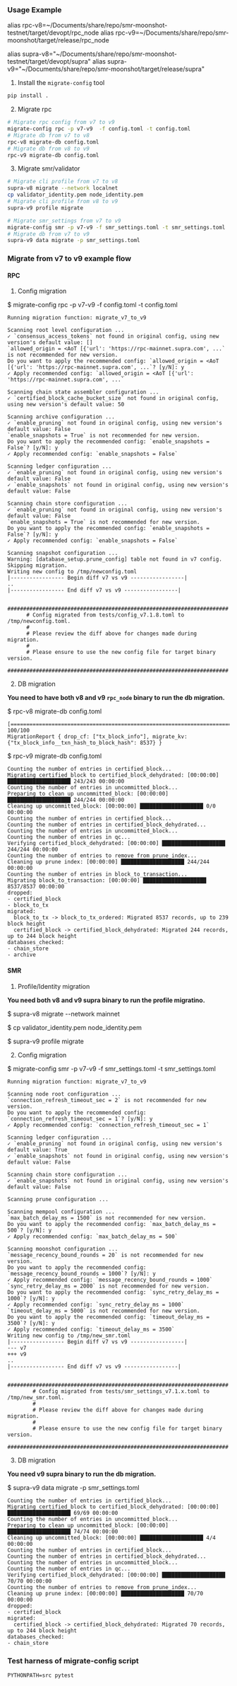 
### Usage Example


alias rpc-v8=~/Documents/share/repo/smr-moonshot-testnet/target/devopt/rpc_node
alias rpc-v9=~/Documents/share/repo/smr-moonshot/target/release/rpc_node

alias supra-v8="~/Documents/share/repo/smr-moonshot-testnet/target/devopt/supra"
alias supra-v9="~/Documents/share/repo/smr-moonshot/target/release/supra"


1. Install the `migrate-config` tool

```sh
pip install .
```

2. Migrate rpc

```sh
# Migrate rpc config from v7 to v9
migrate-config rpc -p v7-v9  -f config.toml -t config.toml
# Migrate db from v7 to v8
rpc-v8 migrate-db config.toml
# Migrate db from v8 to v9
rpc-v9 migrate-db config.toml
```

3. Migrate smr/validator

```sh
# Migrate cli profile from v7 to v8
supra-v8 migrate --network localnet
cp validator_identity.pem node_identity.pem
# Migrate cli profile from v8 to v9
supra-v9 profile migrate

# Migrate smr_settings from v7 to v9
migrate-config smr -p v7-v9 -f smr_settings.toml -t smr_settings.toml
# Migrate db from v7 to v9
supra-v9 data migrate -p smr_settings.toml
```


### Migrate from v7 to v9 example flow

#### RPC

1. Config migration

$ migrate-config rpc -p v7-v9 -f config.toml -t config.toml

    Running migration function: migrate_v7_to_v9

    Scanning root level configuration ...
    ✓ `consensus_access_tokens` not found in original config, using new version's default value: []
    `allowed_origin = <AoT [{'url': 'https://rpc-mainnet.supra.com', ...` is not recommended for new version.
    Do you want to apply the recommended config: `allowed_origin = <AoT [{'url': 'https://rpc-mainnet.supra.com', ...`? [y/N]: y
    ✓ Apply recommended config: `allowed_origin = <AoT [{'url': 'https://rpc-mainnet.supra.com', ...`

    Scanning chain state assembler configuration ...
    ✓ `certified_block_cache_bucket_size` not found in original config, using new version's default value: 50

    Scanning archive configuration ...
    ✓ `enable_pruning` not found in original config, using new version's default value: False
    `enable_snapshots = True` is not recommended for new version.
    Do you want to apply the recommended config: `enable_snapshots = False`? [y/N]: y
    ✓ Apply recommended config: `enable_snapshots = False`

    Scanning ledger configuration ...
    ✓ `enable_pruning` not found in original config, using new version's default value: False
    ✓ `enable_snapshots` not found in original config, using new version's default value: False

    Scanning chain store configuration ...
    ✓ `enable_pruning` not found in original config, using new version's default value: False
    `enable_snapshots = True` is not recommended for new version.
    Do you want to apply the recommended config: `enable_snapshots = False`? [y/N]: y
    ✓ Apply recommended config: `enable_snapshots = False`

    Scanning snapshot configuration ...
    Warning: [database_setup.prune_config] table not found in v7 config. Skipping migration.
    Writing new config to /tmp/newconfig.toml
    |----------------- Begin diff v7 vs v9 -----------------|
    ..
    |----------------- End diff v7 vs v9 -----------------|

          ######################################################################
          # Config migrated from tests/config_v7.1.8.toml to /tmp/newconfig.toml.
          # 
          # Please review the diff above for changes made during migration.
          # 
          # Please ensure to use the new config file for target binary version.
          ######################################################################

2. DB migration

**You need to have both v8 and v9 `rpc_node` binary to run the db migration.**

$ rpc-v8 migrate-db config.toml

    [================================================================================================================================================================================================] 100/100
    MigrationReport { drop_cf: ["tx_block_info"], migrate_kv: {"tx_block_info__txn_hash_to_block_hash": 8537} }

$ rpc-v9 migrate-db config.toml

    Counting the number of entries in certified_block...
    Migrating certified_block to certified_block_dehydrated: [00:00:00] ████████████████████ 243/243 00:00:00
    Counting the number of entries in uncommitted_block...
    Preparing to clean up uncommitted_block: [00:00:00] ████████████████████ 244/244 00:00:00
    Cleaning up uncommitted_block: [00:00:00] ████████████████████ 0/0 00:00:00
    Counting the number of entries in certified_block...
    Counting the number of entries in certified_block_dehydrated...
    Counting the number of entries in uncommitted_block...
    Counting the number of entries in qc...
    Verifying certified_block_dehydrated: [00:00:00] ████████████████████ 244/244 00:00:00
    Counting the number of entries to remove from prune_index...
    Cleaning up prune index: [00:00:00] ████████████████████ 244/244 00:00:00
    Counting the number of entries in block_to_transaction...
    Migrating block_to_transaction: [00:00:00] ████████████████████ 8537/8537 00:00:00
    dropped:
    - certified_block
    - block_to_tx
    migrated:
      block_to_tx -> block_to_tx_ordered: Migrated 8537 records, up to 239 block height
      certified_block -> certified_block_dehydrated: Migrated 244 records, up to 244 block height
    databases_checked:
    - chain_store
    - archive

#### SMR

1. Profile/Identity migration

**You need both v8 and v9 supra binary to run the profile migratino.**

$ supra-v8 migrate --network mainnet

$ cp validator_identity.pem node_identity.pem

$ supra-v9 profile migrate

2. Config migration

$ migrate-config smr -p v7-v9 -f smr_settings.toml -t smr_settings.toml

    Running migration function: migrate_v7_to_v9

    Scanning node root configuration ...
    `connection_refresh_timeout_sec = 2` is not recommended for new version.
    Do you want to apply the recommended config: `connection_refresh_timeout_sec = 1`? [y/N]: y
    ✓ Apply recommended config: `connection_refresh_timeout_sec = 1`

    Scanning ledger configuration ...
    ✓ `enable_pruning` not found in original config, using new version's default value: True
    ✓ `enable_snapshots` not found in original config, using new version's default value: False

    Scanning chain store configuration ...
    ✓ `enable_snapshots` not found in original config, using new version's default value: False

    Scanning prune configuration ...

    Scanning mempool configuration ...
    `max_batch_delay_ms = 1500` is not recommended for new version.
    Do you want to apply the recommended config: `max_batch_delay_ms = 500`? [y/N]: y
    ✓ Apply recommended config: `max_batch_delay_ms = 500`

    Scanning moonshot configuration ...
    `message_recency_bound_rounds = 20` is not recommended for new version.
    Do you want to apply the recommended config: `message_recency_bound_rounds = 1000`? [y/N]: y
    ✓ Apply recommended config: `message_recency_bound_rounds = 1000`
    `sync_retry_delay_ms = 2000` is not recommended for new version.
    Do you want to apply the recommended config: `sync_retry_delay_ms = 1000`? [y/N]: y
    ✓ Apply recommended config: `sync_retry_delay_ms = 1000`
    `timeout_delay_ms = 5000` is not recommended for new version.
    Do you want to apply the recommended config: `timeout_delay_ms = 3500`? [y/N]: y
    ✓ Apply recommended config: `timeout_delay_ms = 3500`
    Writing new config to /tmp/new_smr.toml
    |----------------- Begin diff v7 vs v9 -----------------|
    --- v7
    +++ v9
    ..
    |----------------- End diff v7 vs v9 -----------------|

            ######################################################################
            # Config migrated from tests/smr_settings_v7.1.x.toml to /tmp/new_smr.toml.
            # 
            # Please review the diff above for changes made during migration.
            # 
            # Please ensure to use the new config file for target binary version.
            ######################################################################

3. DB migration

**You need v9 supra binary to run the db migration.**

$ supra-v9 data migrate -p smr_settings.toml

    Counting the number of entries in certified_block...
    Migrating certified_block to certified_block_dehydrated: [00:00:00] ████████████████████ 69/69 00:00:00
    Counting the number of entries in uncommitted_block...
    Preparing to clean up uncommitted_block: [00:00:00] ████████████████████ 74/74 00:00:00
    Cleaning up uncommitted_block: [00:00:00] ████████████████████ 4/4 00:00:00
    Counting the number of entries in certified_block...
    Counting the number of entries in certified_block_dehydrated...
    Counting the number of entries in uncommitted_block...
    Counting the number of entries in qc...
    Verifying certified_block_dehydrated: [00:00:00] ████████████████████ 70/70 00:00:00
    Counting the number of entries to remove from prune_index...
    Cleaning up prune index: [00:00:00] ████████████████████ 70/70 00:00:00
    dropped:
    - certified_block
    migrated:
      certified_block -> certified_block_dehydrated: Migrated 70 records, up to 244 block height
    databases_checked:
    - chain_store


### Test harness of migrate-config script

`PYTHONPATH=src pytest`